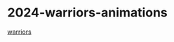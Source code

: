 # 2024-warriors-animations

<a href="https://lia5.github.io/2024-warriors/assets/index.html">warriors</a>
